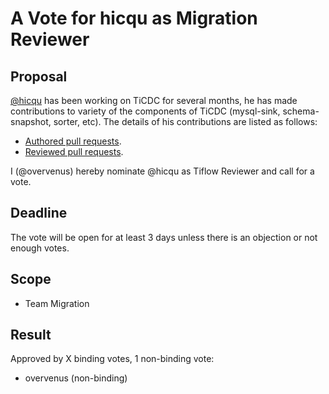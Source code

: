 # A Vote for hicqu as Migration Reviewer

## Proposal

[@hicqu](https://github.com/hicqu) has been working on TiCDC for several months,
he has made contributions to variety of the components of TiCDC
(mysql-sink, schema-snapshot, sorter, etc).
The details of his contributions are listed as follows:

* [Authored pull requests](https://github.com/pingcap/tiflow/pulls?q=is%3Apr+author%3Ahicqu+is%3Aclosed).
* [Reviewed pull requests](https://github.com/pingcap/tiflow/pulls?q=is%3Apr+reviewed-by%3Ahicqu).

I (@overvenus) hereby nominate @hicqu as Tiflow Reviewer and call for a vote.

## Deadline

The vote will be open for at least 3 days unless there is an objection or not enough votes.

## Scope

* Team Migration

## Result

Approved by X binding votes, 1 non-binding vote:

* overvenus (non-binding)
